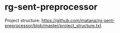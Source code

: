 # rg-sent-preprocessor
Project structure: 
https://github.com/matana/rg-sent-preprocessor/blob/master/project_structure.txt
